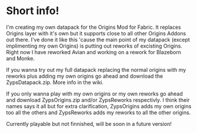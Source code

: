 # Short info!
I'm creating my own datapack for the Origins Mod for Fabric. It replaces Origins layer with it's own but it supports close to all other Origins Addons out there. I've     done it like this 'cause the main point of my datapack (except implimenting my own Origins) is putting out reworks of excisting Origins. Right now I have reworked Avian and working on a rework for Blazeborn and Monke.

If you wanna try out my full datapack replacing the normal origins with my reworks plus adding my own origins go ahead and download the ZypsDatapack.zip. More info in the wiki.

If you only wanna play with my own origins or my own reworks go ahead and download ZypsOrigins.zip and/or ZypsReworks respectivly. I think their names says it all but for extra clarification, ZypsOrigins adds my own origins too all the others and ZypsReworks adds my reworks to all the other origins.

Currently playable but not finnished, will be soon in a future version!
